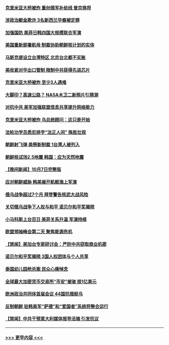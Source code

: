 #### [克里米亚大桥被炸 重创俄军补给线 普京换将](../pages/prog202/a103547050.md?t=10090701) 
#### [涉政治献金欺诈 3名新西兰华裔被定罪](../pages/prog202/a103547007.md?t=10090701) 
#### [加强国防 美菲日韩四国大规模联合军演](../pages/prog202/a103546978.md?t=10090701) 
#### [美国重新部署航母 制裁协助朝鲜核计划的实体](../pages/prog202/a103546969.md?t=10090701) 
#### [马斯克提设立台湾特区 北京台北都不买账](../pages/prog202/a103546906.md?t=10090701) 
#### [美收紧对华出口管制 限制中共获得先进芯片](../pages/prog202/a103546848.md?t=10090701) 
#### [克里米亚大桥被炸 至少3人遇难](../pages/prog202/a103546850.md?t=10090701) 
#### [大脚印？高速公路？ NASA木卫二新照片引猜测](../pages/prog202/a103546783.md?t=10090701) 
#### [对抗中共 美军加强联盟信息共享提升网络能力](../pages/prog202/a103546777.md?t=10090701) 
#### [克里米亚大桥被炸 乌总统顾问：这只是开始](../pages/prog202/a103546760.md?t=10090701) 
#### [法轮功学员悉尼排字“法正人间” 殊胜壮观](../pages/prog202/a103546756.md?t=10090701) 
#### [朝鲜射飞弹 美祭新制裁 1台湾人被列入](../pages/prog202/a103546683.md?t=10090701) 
#### [朝鲜核试场2.5地震 韩国：应为天然地震](../pages/prog202/a103546668.md?t=10090701) 
#### [【晚间新闻】10月7日完整版](../pages/prog202/a103546491.md?t=10090701) 
#### [应对朝鲜威胁 韩美展开航舰海上军演](../pages/prog202/a103546512.md?t=10090701) 
#### [俄乌战争超过7个月 拜登警告核武大战风险](../pages/prog202/a103546523.md?t=10090701) 
#### [关切俄乌战争下人权与和平 诺贝尔和平奖揭晓](../pages/prog202/a103546525.md?t=10090701) 
#### [小马科斯上台百日 美菲关系升温 军演持续](../pages/prog202/a103546414.md?t=10090701) 
#### [欧盟领袖峰会第二天 聚焦能源危机](../pages/prog202/a103546402.md?t=10090701) 
#### [【禁闻】美加台专家研讨会：严防中共窃取商业机密](../pages/prog202/a103546197.md?t=10090701) 
#### [诺贝尔和平奖揭晓 3国人权团体与个人共享](../pages/prog202/a103546163.md?t=10090701) 
#### [泰国幼儿园枪杀案 民众心痛悼念](../pages/prog202/a103546172.md?t=10090701) 
#### [全球最大加密货币交易所“币安”被骇 损1亿美元](../pages/prog202/a103546284.md?t=10090701) 
#### [欧洲政治共同体首届会议 44国抗俄挺乌](../pages/prog202/a103546160.md?t=10090701) 
#### [反制朝鲜 驻韩美军“萨德”和“爱国者”系统将整合运行](../pages/prog202/a103546237.md?t=10090701) 
#### [【禁闻】中共干预意大利媒体报导活摘 引发抗议](../pages/prog202/a103546201.md?t=10090701) 

----
#### [ >>> 更早内容 <<< ](../indexes/prog202-earlier.md)
